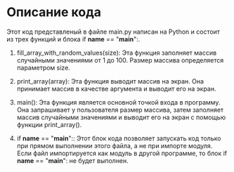 # Описание кода 
Этот код представленый в файле main.py написан на Python и состоит из трех функций и блока if __name__ == "__main__":.

1. fill_array_with_random_values(size): Эта функция заполняет массив случайными значениями от 1 до 100. Размер массива определяется параметром size.

2. print_array(array): Эта функция выводит массив на экран. Она принимает массив в качестве аргумента и выводит его на экран.

3. main(): Эта функция является основной точкой входа в программу. Она запрашивает у пользователя размер массива, затем заполняет массив случайными значениями и выводит его на экран с помощью функции print_array().

4. if __name__ == "__main__":: Этот блок кода позволяет запускать код только при прямом выполнении этого файла, а не при импорте модуля. Если файл импортируется как модуль в другой программе, то блок if __name__ == "__main__": не будет выполнен.
